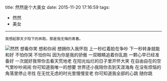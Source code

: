 title: 然然是个大美女
date: 2015-11-20 17:16:59
tags:
  - 然然
  - 美女
---
    我想起那天夕阳下的奔跑，那是我无悔的青春。
![然然](http://ww2.sinaimg.cn/large/6681f234jw1ey9us70xu7j20zk0m8jy3.jpg)
    想看你笑
想和你闹
想拥你入我怀抱
上一秒红着脸在争吵
下一秒转身就能和好
不怕你哭
不怕你叫
因为你是我的骄傲
一双眼睛追着你乱跑
一颗心早已经准备好
一次就好我带你去看天荒地老
在阳光灿烂的日子里开怀大笑
在自由自在的空气里吵吵闹闹
你可知道我唯一的想要
世界还小我陪你去到天涯海角
在没有烦恼的角落里停止寻找
在无忧无虑的时光里慢慢变老
你可知道我全部的心跳
随你跳
